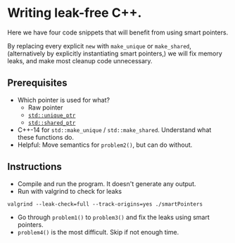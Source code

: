 # Writing leak-free C++.
Here we have four code snippets that will benefit from using smart pointers.

By replacing every explicit `new` with `make_unique` or `make_shared`,
(alternatively by explicitly instantiating smart pointers,)
we will fix memory leaks, and make most cleanup code unnecessary.

## Prerequisites

* Which pointer is used for what?
  * Raw pointer
  * [`std::unique_ptr`](https://en.cppreference.com/w/cpp/memory/unique_ptr)
  * [`std::shared_ptr`](https://en.cppreference.com/w/cpp/memory/shared_ptr)
* C++-14 for `std::make_unique` / `std::make_shared`. Understand what these functions do.
* Helpful: Move semantics for `problem2()`, but can do without.

## Instructions

* Compile and run the program. It doesn't generate any output.
* Run with valgrind to check for leaks
```
valgrind --leak-check=full --track-origins=yes ./smartPointers
```
* Go through `problem1()` to `problem3()` and fix the leaks using smart pointers.
* `problem4()` is the most difficult. Skip if not enough time.
